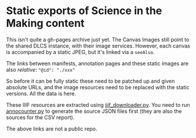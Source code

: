 # Static exports of Science in the Making content

This isn't quite a gh-pages archive just yet. The Canvas Images still point to the shared DLCS instance, with their image services.
However, each canvas is accompanied by a static JPEG, but it's linked via a `seeAlso`.

The links between manifests, annotation pages and these static images are also _relative_: `"@id": "./xxx"` 

So before it can be fully static these need to be patched up and given absolute URLs, and the image resources need to be replaced with the static versions. All the data is here.

These IIIF resources are extracted using [iiif_downloader.py](https://github.com/digirati-co-uk/rs-services/blob/winston-preview/app/iiif_downloader.py).
You need to run [annocounter.py](https://github.com/digirati-co-uk/rs-services/blob/winston-preview/app/annocounter.py) to generate the source JSON files first (they are also the sources for the CSV report).

The above links are not a public repo.
